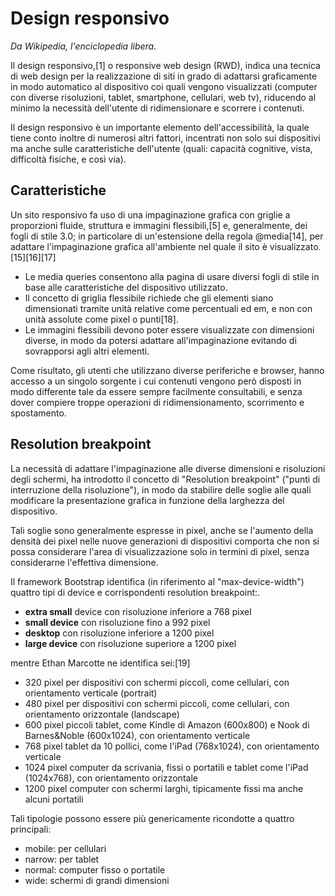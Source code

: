 # Design responsivo
*Da Wikipedia, l'enciclopedia libera.*


Il design responsivo,[1] o responsive web design (RWD), indica una tecnica di web design per la realizzazione di siti in grado di adattarsi graficamente in modo automatico al dispositivo coi quali vengono visualizzati (computer con diverse risoluzioni, tablet, smartphone, cellulari, web tv), riducendo al minimo la necessità dell'utente di ridimensionare e scorrere i contenuti.

Il design responsivo è un importante elemento dell'accessibilità, la quale tiene conto inoltre di numerosi altri fattori, incentrati non solo sui dispositivi ma anche sulle caratteristiche dell'utente (quali: capacità cognitive, vista, difficoltà fisiche, e così via). 

## Caratteristiche

Un sito responsivo fa uso di una impaginazione grafica con griglie a proporzioni fluide, struttura e immagini flessibili,[5] e, generalmente, dei fogli di stile 3.0; in particolare di un'estensione della regola @media[14], per adattare l'impaginazione grafica all'ambiente nel quale il sito è visualizzato.[15][16][17]

* Le media queries consentono alla pagina di usare diversi fogli di stile in base alle caratteristiche del dispositivo utilizzato.
* Il concetto di griglia flessibile richiede che gli elementi siano dimensionati tramite unità relative come percentuali ed em, e non con unità assolute come pixel o punti[18].
* Le immagini flessibili devono poter essere visualizzate con dimensioni diverse, in modo da potersi adattare all'impaginazione evitando di sovrapporsi agli altri elementi.

Come risultato, gli utenti che utilizzano diverse periferiche e browser, hanno accesso a un singolo sorgente i cui contenuti vengono però disposti in modo differente tale da essere sempre facilmente consultabili, e senza dover compiere troppe operazioni di ridimensionamento, scorrimento e spostamento. 


## Resolution breakpoint

La necessità di adattare l'impaginazione alle diverse dimensioni e risoluzioni degli schermi, ha introdotto il concetto di "Resolution breakpoint" ("punti di interruzione della risoluzione"), in modo da stabilire delle soglie alle quali modificare la presentazione grafica in funzione della larghezza del dispositivo.

Tali soglie sono generalmente espresse in pixel, anche se l'aumento della densità dei pixel nelle nuove generazioni di dispositivi comporta che non si possa considerare l'area di visualizzazione solo in termini di pixel, senza considerarne l'effettiva dimensione.

Il framework Bootstrap identifica (in riferimento al "max-device-width") quattro tipi di device e corrispondenti resolution breakpoint:.

* **extra small** device con risoluzione inferiore a 768 pixel
* **small device** con risoluzione fino a 992 pixel
* **desktop** con risoluzione inferiore a 1200 pixel
* **large device** con risoluzione superiore a 1200 pixel

mentre Ethan Marcotte ne identifica sei:[19]

* 320 pixel per dispositivi con schermi piccoli, come cellulari, con orientamento verticale (portrait)
* 480 pixel per dispositivi con schermi piccoli, come cellulari, con orientamento orizzontale (landscape)
* 600 pixel piccoli tablet, come Kindle di Amazon (600x800) e Nook di Barnes&Noble (600x1024), con orientamento verticale
* 768 pixel tablet da 10 pollici, come l'iPad (768x1024), con orientamento verticale
* 1024 pixel computer da scrivania, fissi o portatili e tablet come l'iPad (1024x768), con orientamento orizzontale
* 1200 pixel computer con schermi larghi, tipicamente fissi ma anche alcuni portatili

Tali tipologie possono essere più genericamente ricondotte a quattro principali:

* mobile: per cellulari
* narrow: per tablet
* normal: computer fisso o portatile
* wide: schermi di grandi dimensioni
